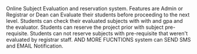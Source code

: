 Online Subject Evaluation and reservation system.
Features are Admin or Registrar or Dean can Evaluate their students before proceeding to the next level.
Students can check their evaluated subjects with with and gpa and the evaluator.
Students can reserve the project prior with subject pre-requisite.
Students can not reserve subjects with pre-requisite that weren't evaluated by registrar staff.
AND MORE FUCNTIONS system can SEND SMS and EMAIL Notification.
